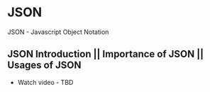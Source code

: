 # JSON
 JSON - Javascript Object Notation
 
 ## JSON Introduction || Importance of JSON || Usages of JSON
 
 * Watch video - TBD
